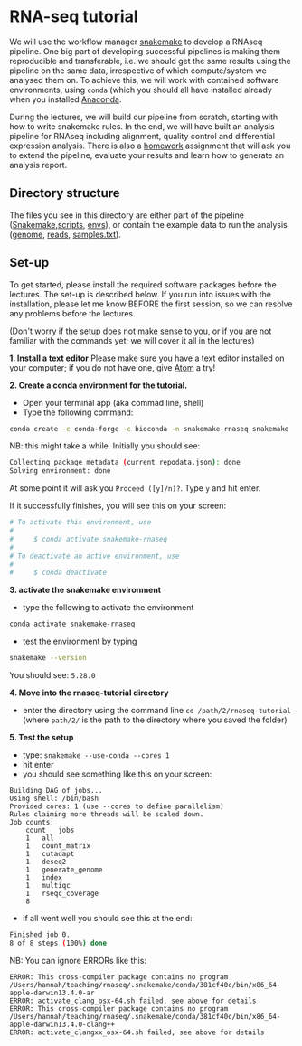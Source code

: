# RNA-seq tutorial

We will use the workflow manager [snakemake](https://snakemake.readthedocs.io/en/stable/index.html) to develop
a RNAseq pipeline. One big part of developing successful pipelines is making them reproducible and transferable,
i.e. we should get the same results using the pipeline on the same data, irrespective of which compute/system we
analysed them on. To achieve this, we will work with contained software environments, using `conda` (which you
should all have installed already when you installed [Anaconda](https://www.anaconda.com/products/individual).

During the lectures, we will build our pipeline from scratch, starting with how to write snakemake rules. In the end,
we will have built an analysis pipeline for RNAseq including alignment, quality control and differential expression
analysis. There is also a [homework](HOMEWORK.md) assignment that will ask you to extend the pipeline, evaluate your results and
learn how to generate an analysis report. 

## Directory structure
The files you see in this directory are either part of the pipeline ([Snakemake](Snakemake),[scripts](scripts), [envs](envs)), or
contain the example data to run the analysis ([genome](genome), [reads](reads), [samples.txt](samples.txt)).

## Set-up
To get started, please install the required software packages before the lectures.
The set-up is described below. If you run into issues with the installation, please let me know BEFORE the
first session, so we can resolve any problems before the lectures.

(Don't worry if the setup does not make sense to you, or if you are not familiar with the commands yet; we will
cover it all in the lectures)

**1. Install a text editor**
Please make sure you have a text editor installed on your computer; if you do
not have one, give [Atom](https://atom.io/) a try!

**2. Create a conda environment for the tutorial.**
- Open your terminal app (aka commad line, shell)
- Type the following command:

```bash
conda create -c conda-forge -c bioconda -n snakemake-rnaseq snakemake
```
NB: this might take a while. Initially you should see:
```bash
Collecting package metadata (current_repodata.json): done
Solving environment: done
```
At some point it will ask you `Proceed ([y]/n)?`. Type `y` and hit enter.

If it successfully finishes, you will see this on your screen:
```bash
# To activate this environment, use
#
#     $ conda activate snakemake-rnaseq
#
# To deactivate an active environment, use
#
#     $ conda deactivate
```

**3. activate the snakemake environment** 
- type the following to activate the environment
```bash
conda activate snakemake-rnaseq
```
- test the environment by typing
```bash
snakemake --version
```
You should see: `5.28.0`

**4. Move into the rnaseq-tutorial directory**
- enter the directory using the command line `cd /path/2/rnaseq-tutorial`
  (where `path/2/` is the path to the directory where you saved the folder)

**5. Test the setup**
- type: `snakemake --use-conda --cores 1`
- hit enter
- you should see something like this on your screen:
```
Building DAG of jobs...
Using shell: /bin/bash
Provided cores: 1 (use --cores to define parallelism)
Rules claiming more threads will be scaled down.
Job counts:
	count	jobs
	1	all
	1	count_matrix
	1	cutadapt
	1	deseq2
	1	generate_genome
	1	index
	1	multiqc
	1	rseqc_coverage
	8
```
- if all went well you should see this at the end:
```bash
Finished job 0.
8 of 8 steps (100%) done
```

NB: You can ignore ERRORs like this:
```
ERROR: This cross-compiler package contains no program /Users/hannah/teaching/rnaseq/.snakemake/conda/381cf40c/bin/x86_64-apple-darwin13.4.0-ar
ERROR: activate_clang_osx-64.sh failed, see above for details
ERROR: This cross-compiler package contains no program /Users/hannah/teaching/rnaseq/.snakemake/conda/381cf40c/bin/x86_64-apple-darwin13.4.0-clang++
ERROR: activate_clangxx_osx-64.sh failed, see above for details
```
